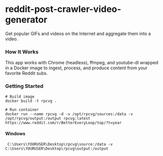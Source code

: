 # reddit-post-crawler-video-generator

Get popular GIFs and videos on the Internet and aggregate them into a video.

### How It Works

This app works with Chrome (headless), ffmpeg, and youtube-dl wrapped in a Docker image to ingest, process, and produce content from your favorite Reddit subs.


### Getting Started

```
# Build image
docker build -t rpcvg .

# Run container
docker run --name rpcvg -d -v /opt/rpcvg/sources:/data -v /opt/rpcvg/output:/output rpcvg:latest https://www.reddit.com/r/BetterEveryLoop/top/?t=year
```

#### Windows

```
 C:\Users\YOURUSER\Desktop\rpcvg\source:/data -v C:\Users\YOURUSER\Desktop\rpcvg\output:/output
```
